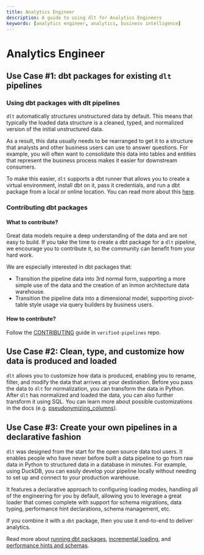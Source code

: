 ```yaml
---
title: Analytics Engineer
description: A guide to using dlt for Analytics Engineers
keywords: [analytics engineer, analytics, business intelligence]
---
```


# Analytics Engineer

## Use Case #1: dbt packages for existing `dlt` pipelines

### Using dbt packages with dlt pipelines

`dlt` automatically structures unstructured data by default. This means that typically the loaded
data structure is a cleaned, typed, and normalized version of the initial unstructured data.

As a result, this data usually needs to be rearranged to get it to a structure that analysts and
other business users can use to answer questions. For example, you will often want to consolidate
this data into tables and entities that represent the business process makes it easier for
downstream consumers.

To make this easier, `dlt` supports a dbt runner that allows you to create a virtual environment,
install dbt on it, pass it credentials, and run a dbt package from a local or online location. You
can read more about this [here](../dlt-ecosystem/transformations/transforming-the-data).

### Contributing dbt packages

#### What to contribute?

Great data models require a deep understanding of the data and are not easy to build. If you take
the time to create a dbt package for a `dlt` pipeline, we encourage you to contribute it, so the
community can benefit from your hard work.

We are especially interested in dbt packages that:

- Transition the pipeline data into 3rd normal form, supporting a more simple use of the data and
  the creation of an Inmon architecture data warehouse.
- Transition the pipeline data into a dimensional model, supporting pivot-table style usage via
  query builders by business users.

#### How to contribute?

Follow the [CONTRIBUTING](https://github.com/dlt-hub/verified-sources/blob/master/CONTRIBUTING.md)
guide in `verified-pipelines` repo.

## Use Case #2: Clean, type, and customize how data is produced and loaded

`dlt` allows you to customize how data is produced, enabling you to rename, filter, and modify the
data that arrives at your destination. Before you pass the data to `dlt` for normalization, you can
transform the data in Python. After `dlt` has normalized and loaded the data, you can also further
transform it using SQL. You can learn more about possible customizations in the docs (e.g.
[pseudonymizing_columns](../general-usage/customising-pipelines/pseudonymizing_columns.md)).

## Use Case #3: Create your own pipelines in a declarative fashion

`dlt` was designed from the start for the open source data tool users. It enables people who have
never before built a data pipeline to go from raw data in Python to structured data in a database in
minutes. For example, using DuckDB, you can easily develop your pipeline locally without needing to
set up and connect to your production warehouse.

It features a declarative approach to configuring loading modes, handling all of the engineering for
you by default, allowing you to leverage a great loader that comes complete with support for schema
migrations, data typing, performance hint declarations, schema management, etc.

If you combine it with a `dbt` package, then you use it end-to-end to deliver analytics.

Read more about [running dbt packages](../dlt-ecosystem/transformations/transforming-the-data),
[incremental loading](../general-usage/incremental-loading), and
[performance hints and schemas](../walkthroughs/adjust-a-schema).
